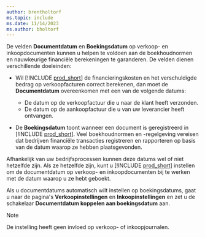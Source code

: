 ```yaml
---
author: brentholtorf
ms.topic: include
ms.date: 11/14/2023
ms.author: bholtorf
---
```


De velden **Documentdatum** en **Boekingsdatum** op verkoop- en inkoopdocumenten kunnen u helpen te voldoen aan de boekhoudnormen en nauwkeurige financiële berekeningen te garanderen. De velden dienen verschillende doeleinden:

- Wil [!INCLUDE [prod_short](prod_short.md)] de financieringskosten en het verschuldigde bedrag op verkoopfacturen correct berekenen, dan moet de **Documentdatum** overeenkomen met een van de volgende datums:

   - De datum op de verkoopfactuur die u naar de klant heeft verzonden. 
   - De datum op de aankoopfactuur die u van uw leverancier heeft ontvangen.
- De **Boekingsdatum** toont wanneer een document is geregistreerd in [!INCLUDE [prod_short](prod_short.md)]. Veel boekhoudnormen en -regelgeving vereisen dat bedrijven financiële transacties registreren en rapporteren op basis van de datum waarop ze hebben plaatsgevonden.

Afhankelijk van uw bedrijfsprocessen kunnen deze datums wel of niet hetzelfde zijn. Als ze hetzelfde zijn, kunt u [!INCLUDE [prod_short](prod_short.md)] instellen om de documentdatum op verkoop- en inkoopdocumenten bij te werken met de datum waarop u ze hebt geboekt.  
  
Als u documentdatums automatisch wilt instellen op boekingsdatums, gaat u naar de pagina's **Verkoopinstellingen** en **Inkoopinstellingen** en zet u de schakelaar **Documentdatum koppelen aan boekingsdatum** aan.

> [!NOTE]
> De instelling heeft geen invloed op verkoop- of inkoopjournalen.
